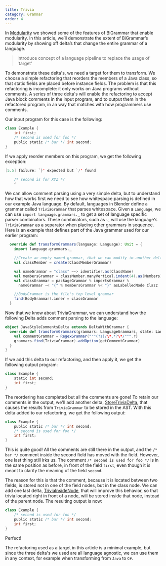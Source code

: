 ```yaml
---
title: Trivia
category: Grammar
order: 4
---
```


In [Modularity](http://keyboarddrummer.github.io/Blender/bigrammar/modularity/) we showed some of the features of BiGrammar that enable modularity. In this article, we’ll demonstrate the extent of BiGrammar’s modularity by showing off delta’s that change the entire grammar of a language.

> Introduce concept of a language pipeline to replace the usage of 'target'

To demonstrate these delta's, we need a target for them to transform. We choose a simple refactoring that reorders the members of a Java class, so that static fields are placed before instance fields. The problem is that this refactoring is incomplete: it only works on Java programs without comments. A series of three delta's will enable the refactoring to accept Java block comments in the input program, and to output them in the refactored program, in an way that matches with how programmers use comments.

Our input program for this case is the following:

```scala
class Example {
    int first;
    /* second is used for foo */
    public static /* bar */ int second;
}
```

If we apply reorder members on this program, we get the following exception:

```java
[5.5] failure: `}' expected but `/' found

    /* second is for XYZ */
    ^
```

We can allow comment parsing using a very simple delta, but to understand how that works first we need to see how whitespace parsing is defined in our example Java language. By default, languages in Blender define a grammar called `TriviaGrammar` that parses whitespace. Given a `Language`, we can use `import language.grammars._` to get a set of language specific parser combinators. These combinators, such as `~`, will use the language's `TriviaGrammar` as a separator when placing other grammars in sequence. Here is an example that defines part of the Java grammar used for our earlier program:

```scala
  override def transformGrammars(language: Language): Unit = {
    import language.grammars._

    //Create an empty named grammar, that we can modify in another delta.
    val classMember = create(ClassMemberGrammar) 

    val nameGrammar = "class" ~~> identifier.as(ClassName)
    val membersGrammar = classMember.manyVertical.indent(4).as(Members)
    val classGrammar = packageGrammar % importsGrammar % 
      nameGrammar ~< "{" % membersGrammar %< "}" asLabelledNode Clazz

    //BodyGrammar is the file's top level grammar
    find(BodyGrammar).inner = classGrammar 
  }
```

Now that we know about TriviaGrammar, we can understand how the following Delta adds comment parsing to the language:

```scala
object JavaStyleCommentsDelta extends DeltaWithGrammar {
  override def transformGrammars(grammars: LanguageGrammars, state: Language) = {
    val commentGrammar = RegexGrammar("""(?s)/\*.*?\*/""".r)
    grammars.find(TriviaGrammar).addOption(getCommentGrammar)
  }
}
```

If we add this delta to our refactoring, and then apply it, we get the following output program:

```scala
class Example {
    static int second;
    int first;
}
```

The reordering has completed but all the comments are gone! To retain our comments in the output, we'll add another delta, [StoreTriviaDelta](https://github.com/keyboardDrummer/Blender/blob/master/src/main/scala/deltas/javac/trivia/StoreTriviaDelta.scala), that causes the results from `TriviaGrammar` to be stored in the AST. With this delta added to our refactoring, we get the following output:

```scala
class Example {
    public static /* bar */ int second;
    /* second is used for foo */
    int first;
}
```

This is quite good! All the comments are still there in the output, and the `/* bar */` comment inside the second field has moved with the field. However, one last thing still irks us. The comment `/* second is used for foo */` is in the same position as before, in front of the field `first`, even though it is meant to clarify the meaning of the field `second`.

The reason for this is that the comment, because it is located between two fields, is stored not in one of the field nodes, but in the class node. We can add one last delta, [TriviaInsideNode](https://github.com/keyboardDrummer/Blender/blob/master/src/main/scala/deltas/javac/trivia/TriviaInsideNode.scala), that will improve this behavior, so that trivia located right in front of a node, will be stored inside that node, instead of the parent node. The resulting output is now:

```scala
class Example {
    /* second is used for foo */
    public static /* bar */ int second;
    int first;
}
```

Perfect!

The refactoring used as a target in this article is a minimal example, but since the three delta's we used are all language agnostic, we can use them in any context, for example when transforming from `Java` to `C#`.